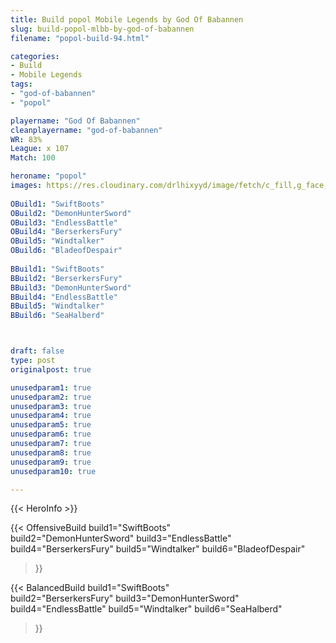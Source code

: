 ```yaml
---
title: Build popol Mobile Legends by God Of Babannen
slug: build-popol-mlbb-by-god-of-babannen
filename: "popol-build-94.html"

categories: 
- Build 
- Mobile Legends
tags: 
- "god-of-babannen"
- "popol"

playername: "God Of Babannen"
cleanplayername: "god-of-babannen"
WR: 83%
League: x 107
Match: 100 

heroname: "popol"
images: https://res.cloudinary.com/drlhixyyd/image/fetch/c_fill,g_face,f_auto/https://cdn2-build.mobagenie.my.id/p/images/banner/full/popol.jpg
 
OBuild1: "SwiftBoots"  
OBuild2: "DemonHunterSword" 
OBuild3: "EndlessBattle" 
OBuild4: "BerserkersFury" 
OBuild5: "Windtalker" 
OBuild6: "BladeofDespair" 
 
BBuild1: "SwiftBoots"  
BBuild2: "BerserkersFury" 
BBuild3: "DemonHunterSword" 
BBuild4: "EndlessBattle" 
BBuild5: "Windtalker" 
BBuild6: "SeaHalberd"



draft: false
type: post
originalpost: true

unusedparam1: true
unusedparam2: true
unusedparam3: true
unusedparam4: true
unusedparam5: true
unusedparam6: true
unusedparam7: true
unusedparam8: true
unusedparam9: true
unusedparam10: true

---
```


{{< HeroInfo >}} 

{{< OffensiveBuild 
build1="SwiftBoots"  
build2="DemonHunterSword" 
build3="EndlessBattle" 
build4="BerserkersFury" 
build5="Windtalker" 
build6="BladeofDespair" 
 >}} 

{{< BalancedBuild 
build1="SwiftBoots"  
build2="BerserkersFury" 
build3="DemonHunterSword" 
build4="EndlessBattle" 
build5="Windtalker" 
build6="SeaHalberd" 
 >}}

